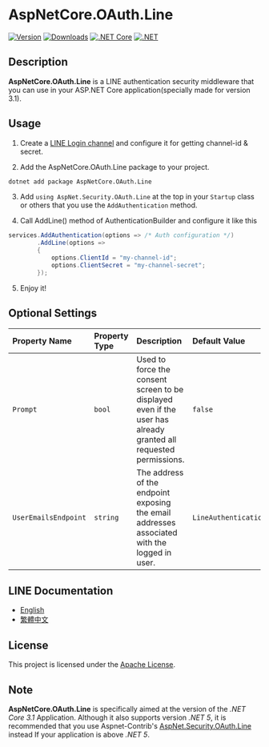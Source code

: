 # AspNetCore.OAuth.Line

[![Version](https://img.shields.io/nuget/vpre/AspNetCore.OAuth.Line.svg)](https://www.nuget.org/packages/AspNetCore.OAuth.Line)
[![Downloads](https://img.shields.io/nuget/dt/AspNetCore.OAuth.Line.svg)](https://www.nuget.org/packages/AspNetCore.OAuth.Line)
[![.NET Core](https://img.shields.io/badge/.NET%20Core-%3E%3D%203.1-red.svg)](#)
[![.NET](https://img.shields.io/badge/.NET%205-%3E%3D%205.0-red.svg)](#)

## Description

**AspNetCore.OAuth.Line** is a LINE authentication security middleware that you can use in your ASP.NET Core application(specially made for version 3.1).


## Usage

1. Create a [LINE Login channel](https://developers.line.biz/en/docs/line-login/getting-started/#step-2-create-channel) and configure it for getting channel-id & secret.

2. Add the AspNetCore.OAuth.Line package to your project.
```bash
dotnet add package AspNetCore.OAuth.Line
```

3. Add `using AspNet.Security.OAuth.Line` at the top in your `Startup` class or others that you use the `AddAuthentication` method.

4. Call AddLine() method of AuthenticationBuilder and configure it like this
```csharp
services.AddAuthentication(options => /* Auth configuration */)
        .AddLine(options =>
        {
            options.ClientId = "my-channel-id";
            options.ClientSecret = "my-channel-secret";
        });
```

5. Enjoy it!

## Optional Settings

| Property Name | Property Type | Description | Default Value |
|:--|:--|:--|:--|
| `Prompt` | `bool` | Used to force the consent screen to be displayed even if the user has already granted all requested permissions. | `false` |
| `UserEmailsEndpoint` | `string` | The address of the endpoint exposing the email addresses associated with the logged in user. | `LineAuthenticationDefaults.UserEmailsEndpoint` |

## LINE Documentation

- [English](https://developers.line.biz/en/docs/line-login/integrate-line-login)
- [繁體中文](https://developers.line.biz/zh-hant/docs/line-login/integrate-line-login)

## License

This project is licensed under the [Apache License](https://www.apache.org/licenses/LICENSE-2.0.html).

## Note

**AspNetCore.OAuth.Line** is specifically aimed at the version of the *.NET Core 3.1* Application. Although it also supports version *.NET 5*, it is recommended that you use Aspnet-Contrib's [AspNet.Security.OAuth.Line](https://github.com/aspnet-contrib/AspNet.Security.OAuth.Providers/tree/dev/src/AspNet.Security.OAuth.Line) instead If your application is above *.NET 5*.

